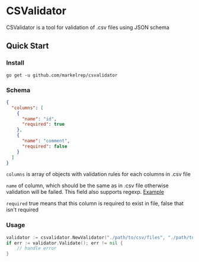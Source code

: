 # CSValidator

CSValidator is a tool for validation of .csv files using JSON schema

## Quick Start

### Install
`go get -u github.com/markelrep/csvalidator`

### Schema

```json
{
  "columns": [
    {
      "name": "id",
      "required": true
    },
    {
      "name": "comment",
      "required": false
    }
  ]
}
```
`columns` is array of objects with validation rules for each columns in .csv file

`name` of column, which should be the same as in .csv file otherwise validation will be failed. This field also supports regexp. [Example](https://github.com/markelrep/csvalidator/blob/master/samples/schema_regexp.json)

`required` true means that this column is required to exist in file, false that isn't required

### Usage
```go
validator := csvalidator.NewValidator("./path/to/csv/files", "./path/to/json/schema", true)
if err := validator.Validate(); err != nil {
	// handle error
}
```